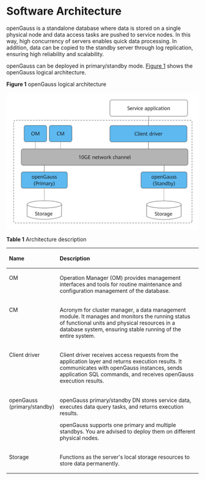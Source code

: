 # Software Architecture<a name="EN-US_CONCEPT_0289895648"></a>

openGauss is a standalone database where data is stored on a single physical node and data access tasks are pushed to service nodes. In this way, high concurrency of servers enables quick data processing. In addition, data can be copied to the standby server through log replication, ensuring high reliability and scalability.

openGauss can be deployed in primary/standby mode.  [Figure 1](#fig552153723612)  shows the openGauss logical architecture.

**Figure  1**  openGauss logical architecture<a name="fig552153723612"></a>  


![](figures/逻辑架构图.png)

**Table  1**  Architecture description

<a name="en-us_concept_0283139007_en-us_topic_0237080634_en-us_topic_0231764167_table5479978919151"></a>
<table><thead align="left"><tr id="en-us_concept_0283139007_en-us_topic_0237080634_en-us_topic_0231764167_row4411284819151"><th class="cellrowborder" valign="top" width="14.469999999999999%" id="mcps1.2.3.1.1"><p id="en-us_concept_0283139007_en-us_topic_0237080634_en-us_topic_0231764167_p404366191511"><a name="en-us_concept_0283139007_en-us_topic_0237080634_en-us_topic_0231764167_p404366191511"></a><a name="en-us_concept_0283139007_en-us_topic_0237080634_en-us_topic_0231764167_p404366191511"></a>Name</p>
</th>
<th class="cellrowborder" valign="top" width="85.53%" id="mcps1.2.3.1.2"><p id="en-us_concept_0283139007_en-us_topic_0237080634_en-us_topic_0231764167_p7387596191511"><a name="en-us_concept_0283139007_en-us_topic_0237080634_en-us_topic_0231764167_p7387596191511"></a><a name="en-us_concept_0283139007_en-us_topic_0237080634_en-us_topic_0231764167_p7387596191511"></a>Description</p>
</th>
</tr>
</thead>
<tbody><tr id="en-us_concept_0283139007_en-us_topic_0237080634_en-us_topic_0231764167_row3200216592122"><td class="cellrowborder" valign="top" width="14.469999999999999%" headers="mcps1.2.3.1.1 "><p id="en-us_concept_0283139007_en-us_topic_0237080634_en-us_topic_0231764167_p1877290192147"><a name="en-us_concept_0283139007_en-us_topic_0237080634_en-us_topic_0231764167_p1877290192147"></a><a name="en-us_concept_0283139007_en-us_topic_0237080634_en-us_topic_0231764167_p1877290192147"></a>OM</p>
</td>
<td class="cellrowborder" valign="top" width="85.53%" headers="mcps1.2.3.1.2 "><p id="en-us_concept_0283139007_en-us_topic_0237080634_en-us_topic_0231764167_p4420997892147"><a name="en-us_concept_0283139007_en-us_topic_0237080634_en-us_topic_0231764167_p4420997892147"></a><a name="en-us_concept_0283139007_en-us_topic_0237080634_en-us_topic_0231764167_p4420997892147"></a>Operation Manager (OM) provides management interfaces and tools for routine maintenance and configuration management of the database.</p>
</td>
</tr>
<tr id="row117405422415"><td class="cellrowborder" valign="top" width="14.469999999999999%" headers="mcps1.2.3.1.1 "><p id="p5740242124116"><a name="p5740242124116"></a><a name="p5740242124116"></a>CM</p>
</td>
<td class="cellrowborder" valign="top" width="85.53%" headers="mcps1.2.3.1.2 "><p id="p574014212416"><a name="p574014212416"></a><a name="p574014212416"></a>Acronym for cluster manager, a data management module. It manages and monitors the running status of functional units and physical resources in a database system, ensuring stable running of the entire system.</p>
</td>
</tr>
<tr id="en-us_concept_0283139007_en-us_topic_0237080634_en-us_topic_0231764167_row6476976919151"><td class="cellrowborder" valign="top" width="14.469999999999999%" headers="mcps1.2.3.1.1 "><p id="en-us_concept_0283139007_en-us_topic_0237080634_en-us_topic_0231764167_p11262944162914"><a name="en-us_concept_0283139007_en-us_topic_0237080634_en-us_topic_0231764167_p11262944162914"></a><a name="en-us_concept_0283139007_en-us_topic_0237080634_en-us_topic_0231764167_p11262944162914"></a>Client driver</p>
</td>
<td class="cellrowborder" valign="top" width="85.53%" headers="mcps1.2.3.1.2 "><p id="en-us_concept_0283139007_en-us_topic_0237080634_en-us_topic_0231764167_p23234897162914"><a name="en-us_concept_0283139007_en-us_topic_0237080634_en-us_topic_0231764167_p23234897162914"></a><a name="en-us_concept_0283139007_en-us_topic_0237080634_en-us_topic_0231764167_p23234897162914"></a>Client driver receives access requests from the application layer and returns execution results. It communicates with <span id="text1317092122317"><a name="text1317092122317"></a><a name="text1317092122317"></a>openGauss</span> instances, sends application SQL commands, and receives <span id="text15480203572314"><a name="text15480203572314"></a><a name="text15480203572314"></a>openGauss</span> execution results.</p>
</td>
</tr>
<tr id="en-us_concept_0283139007_en-us_topic_0237080634_en-us_topic_0231764167_row5813821019151"><td class="cellrowborder" valign="top" width="14.469999999999999%" headers="mcps1.2.3.1.1 "><p id="en-us_concept_0283139007_en-us_topic_0237080634_en-us_topic_0231764167_p29314576162914"><a name="en-us_concept_0283139007_en-us_topic_0237080634_en-us_topic_0231764167_p29314576162914"></a><a name="en-us_concept_0283139007_en-us_topic_0237080634_en-us_topic_0231764167_p29314576162914"></a><span id="text100043192315"><a name="text100043192315"></a><a name="text100043192315"></a>openGauss</span> (primary/standby)</p>
</td>
<td class="cellrowborder" valign="top" width="85.53%" headers="mcps1.2.3.1.2 "><p id="en-us_concept_0283139007_en-us_topic_0237080634_en-us_topic_0231764167_p1933624014508"><a name="en-us_concept_0283139007_en-us_topic_0237080634_en-us_topic_0231764167_p1933624014508"></a><a name="en-us_concept_0283139007_en-us_topic_0237080634_en-us_topic_0231764167_p1933624014508"></a><span id="text149981953162319"><a name="text149981953162319"></a><a name="text149981953162319"></a>openGauss</span> primary/standby DN stores service data, executes data query tasks, and returns execution results.</p>
<p id="en-us_concept_0283139007_en-us_topic_0237080634_en-us_topic_0231764167_p56577630162914"><a name="en-us_concept_0283139007_en-us_topic_0237080634_en-us_topic_0231764167_p56577630162914"></a><a name="en-us_concept_0283139007_en-us_topic_0237080634_en-us_topic_0231764167_p56577630162914"></a><span id="text2156145142320"><a name="text2156145142320"></a><a name="text2156145142320"></a>openGauss</span> supports one primary and multiple standbys. You are advised to deploy them on different physical nodes.</p>
</td>
</tr>
<tr id="en-us_concept_0283139007_en-us_topic_0237080634_en-us_topic_0231764167_row4354812919183"><td class="cellrowborder" valign="top" width="14.469999999999999%" headers="mcps1.2.3.1.1 "><p id="en-us_concept_0283139007_en-us_topic_0237080634_en-us_topic_0231764167_p553181019183"><a name="en-us_concept_0283139007_en-us_topic_0237080634_en-us_topic_0231764167_p553181019183"></a><a name="en-us_concept_0283139007_en-us_topic_0237080634_en-us_topic_0231764167_p553181019183"></a>Storage</p>
</td>
<td class="cellrowborder" valign="top" width="85.53%" headers="mcps1.2.3.1.2 "><p id="en-us_concept_0283139007_en-us_topic_0237080634_en-us_topic_0231764167_p64149272191943"><a name="en-us_concept_0283139007_en-us_topic_0237080634_en-us_topic_0231764167_p64149272191943"></a><a name="en-us_concept_0283139007_en-us_topic_0237080634_en-us_topic_0231764167_p64149272191943"></a>Functions as the server's local storage resources to store data permanently.</p>
</td>
</tr>
</tbody>
</table>

